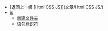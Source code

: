 - [返回上一级 [Html CSS JS]](文章/Html CSS JS/)
- [js](文章/Html%20CSS%20JS/js/)
  - [新建文件夹](文章/Html%20CSS%20JS/js/新建文件夹/)
  - [语句标识符](文章/Html%20CSS%20JS/js/语句标识符.md)
